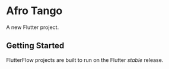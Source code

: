 # Afro Tango

A new Flutter project.

## Getting Started

FlutterFlow projects are built to run on the Flutter _stable_ release.
